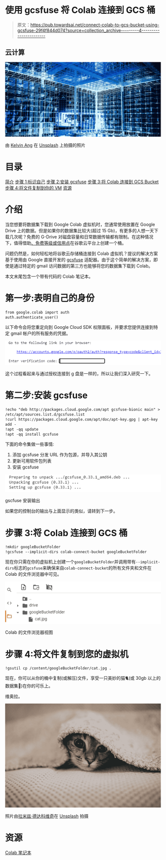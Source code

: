 # 使用 gcsfuse 将 Colab 连接到 GCS 桶

> 原文：<https://pub.towardsai.net/connect-colab-to-gcs-bucket-using-gcsfuse-29f4f844d074?source=collection_archive---------4----------------------->

## 云计算

![](img/4c1a3e50df181c128729a9ad73be9577.png)

由 [Kelvin Ang](https://unsplash.com/@kelvin1987?utm_source=medium&utm_medium=referral) 在 [Unsplash](https://unsplash.com?utm_source=medium&utm_medium=referral) 上拍摄的照片

# 目录

[简介](#cf6d)
[步骤 1:标识自己](#5cb7)
[步骤 2:安装 gcsfuse](#8378)
[步骤 3:将 Colab 连接到 GCS Bucket](#3280)
[步骤 4:将文件复制到你的 VM](#1dc7)
[资源](#4613)

# 介绍

当您想要将数据集下载到 Google Colab 虚拟机时，您通常使用放置在 Google Drive 上的数据。但是如果你的数据集比较大(超过 15 Gb)，有更多的人想一天下载几次呢？免费的 G-Drive 对磁盘容量和日常数据传输都有限制。在这种情况下，值得借助[、免费等级或信用点](https://cloud.google.com/free/docs/gcp-free-tier#free-tier-usage-limits)在谷歌云平台上创建一个桶。

问题仍然是，如何轻松地将谷歌云存储桶连接到 Colab 虚拟机？提议的解决方案基于使用由 Google 直接开发的 [gcsfuse](https://github.com/GoogleCloudPlatform/gcsfuse) 适配器。由于这个简单的解决方案，即使是通过特定的 gmail 访问数据的第三方也能够将您的数据集下载到 Colab。

本文末尾包含一个带有代码的 Colab 笔记本。

# 第一步:表明自己的身份

```
from google.colab import auth
auth.authenticate_user()
```

以下命令会将您重定向到 Google Cloud SDK 权限面板，并要求您提供连接到特定 gmail 帐户的所有服务的凭据。

![](img/1818ee3d38ca151e16c27d066ed17283.png)

这个过程看起来与通过授权连接到 g 盘是一样的，所以让我们深入研究一下。

# **第二步:安装 gcsfuse**

```
!echo "deb http://packages.cloud.google.com/apt gcsfuse-bionic main" > /etc/apt/sources.list.d/gcsfuse.list
!curl https://packages.cloud.google.com/apt/doc/apt-key.gpg | apt-key add -
!apt -qq update
!apt -qq install gcsfuse
```

下面的命令集做一些事情:

1.  添加 gcsfuse 分发 URL 作为包源，并导入其公钥
2.  更新可用软件包列表
3.  安装 gcsfuse

![](img/a26031b1b586ea51169a217f33b663ad.png)

gscfuse 安装输出

如果您的控制台的输出与上面显示的类似，请转到下一步。

# 步骤 3:将 Colab 连接到 GCS 桶

```
!mkdir googleBucketFolder
!gcsfuse --implicit-dirs colab-connect-bucket googleBucketFolder
```

现在你只需在你的虚拟机上创建一个`googleBucketFolder`并调用带有`--implicit-dirs`标志的`gcsfuse`来确保来自`colab-connect-bucket`的所有文件夹和文件在 Colab 的文件浏览器中可见。

![](img/f9e87f79904e5b404ea442dbab47d059.png)

Colab 的文件浏览器视图

# 步骤 4:将文件复制到您的虚拟机

```
!gsutil cp /content/googleBucketFolder/cat.jpg .
```

现在，你可以从你的桶中复制(或解压)文件，享受一只美妙的猫🐈(或 30gb 以上的数据集🤖)在你的可乐上。

维奥拉。

![](img/2935bffeaeefac83e22c3d21867cf766.png)

照片由[拉米兹·德达科维奇](https://unsplash.com/@ramche?utm_source=medium&utm_medium=referral)在 [Unsplash](https://unsplash.com?utm_source=medium&utm_medium=referral) 拍摄

# 资源

[Colab 笔记本](https://colab.research.google.com/github/maciej-zieniewicz/gcsfuse-for-colab/blob/main/google_storage.ipynb)